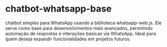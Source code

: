 # chatbot-whatsapp-base
chatbot simples para WhatsApp usando a biblioteca whatsapp-web.js. Ele serve como base para desenvolvimentos mais avançados, permitindo automação de respostas e interações básicas via WhatsApp. Ideal para quem deseja expandir funcionalidades em projetos futuros. 
